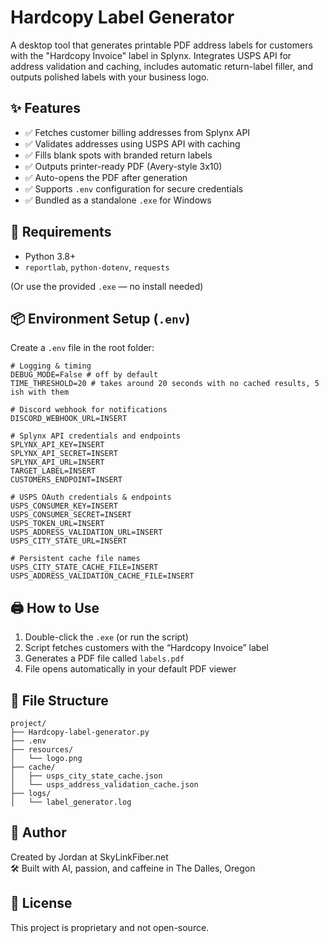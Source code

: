 # Hardcopy Label Generator

A desktop tool that generates printable PDF address labels for customers with the "Hardcopy Invoice" label in Splynx.
Integrates USPS API for address validation and caching, includes automatic return-label filler, and outputs polished labels with your business logo.

## ✨ Features

- ✅ Fetches customer billing addresses from Splynx API
- ✅ Validates addresses using USPS API with caching
- ✅ Fills blank spots with branded return labels
- ✅ Outputs printer-ready PDF (Avery-style 3x10)
- ✅ Auto-opens the PDF after generation
- ✅ Supports `.env` configuration for secure credentials
- ✅ Bundled as a standalone `.exe` for Windows

## 🔧 Requirements

- Python 3.8+
- `reportlab`, `python-dotenv`, `requests`

(Or use the provided `.exe` — no install needed)

## 📦 Environment Setup (`.env`)

Create a `.env` file in the root folder:

```
# Logging & timing
DEBUG_MODE=False # off by default
TIME_THRESHOLD=20 # takes around 20 seconds with no cached results, 5 ish with them

# Discord webhook for notifications
DISCORD_WEBHOOK_URL=INSERT

# Splynx API credentials and endpoints
SPLYNX_API_KEY=INSERT
SPLYNX_API_SECRET=INSERT
SPLYNX_API_URL=INSERT
TARGET_LABEL=INSERT
CUSTOMERS_ENDPOINT=INSERT

# USPS OAuth credentials & endpoints
USPS_CONSUMER_KEY=INSERT
USPS_CONSUMER_SECRET=INSERT
USPS_TOKEN_URL=INSERT
USPS_ADDRESS_VALIDATION_URL=INSERT
USPS_CITY_STATE_URL=INSERT

# Persistent cache file names
USPS_CITY_STATE_CACHE_FILE=INSERT
USPS_ADDRESS_VALIDATION_CACHE_FILE=INSERT

```


## 🖨️ How to Use

1. Double-click the `.exe` (or run the script)
2. Script fetches customers with the “Hardcopy Invoice” label
3. Generates a PDF file called `labels.pdf`
4. File opens automatically in your default PDF viewer

## 📁 File Structure

```
project/
├── Hardcopy-label-generator.py
├── .env
├── resources/
│   └── logo.png
├── cache/
│   ├── usps_city_state_cache.json
│   └── usps_address_validation_cache.json
├── logs/
│   └── label_generator.log
```

## 👤 Author

Created by Jordan at SkyLinkFiber.net  
🛠 Built with AI, passion, and caffeine in The Dalles, Oregon

## 📃 License

This project is proprietary and not open-source.
